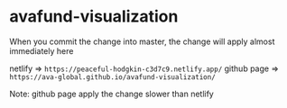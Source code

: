 # avafund-visualization

When you commit the change into master, the change will apply almost immediately here


netlify => `https://peaceful-hodgkin-c3d7c9.netlify.app/`
github page => `https://ava-global.github.io/avafund-visualization/`

Note: github page apply the change slower than netlify
